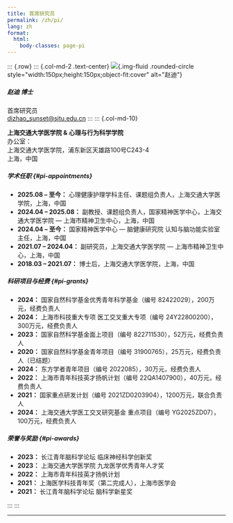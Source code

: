 ```yaml
---
title: 首席研究员
permalink: /zh/pi/
lang: zh
format:
  html:
    body-classes: page-pi
---
```


::: {.row}
::: {.col-md-2 .text-center}
![](../images/dizhao_placeholder.png){.img-fluid .rounded-circle style="width:150px;height:150px;object-fit:cover" alt="赵迪"}

##### 赵迪 博士
首席研究员  
<a href="mailto:dizhao_sunset@sjtu.edu.cn">dizhao_sunset@sjtu.edu.cn</a>
:::
::: {.col-md-10}

**上海交通大学医学院 & 心理与行为科学学院**  
办公室：  
上海交通大学医学院，浦东新区天雄路100号C243-4  
上海，中国

##### 学术任职 {#pi-appointments}
- **2025.08 – 至今：** 心理健康护理学科主任、课题组负责人，上海交通大学医学院，上海，中国
- **2024.04 – 2025.08：** 副教授、课题组负责人，国家精神医学中心，上海交通大学医学院 — 上海市精神卫生中心，上海，中国
- **2024.04 – 至今：** 国家精神医学中心 — 脑健康研究院 认知与脑功能实验室主任，上海，中国
- **2021.07 – 2024.04：** 副研究员，上海交通大学医学院 — 上海市精神卫生中心，上海，中国
- **2018.03 – 2021.07：** 博士后，上海交通大学医学院，上海，中国

##### 科研项目与经费 {#pi-grants}
- **2024：** 国家自然科学基金优秀青年科学基金（编号 82422029），200万元，经费负责人
- **2024：** 上海市科技重大专项 医工交叉重大专项（编号 24Y22800200），300万元，经费负责人
- **2023：** 国家自然科学基金面上项目（编号 822711530），52万元，经费负责人
- **2020：** 国家自然科学基金青年项目（编号 31900765），25万元，经费负责人（已结题）
- **2024：** 东方学者青年项目（编号 2022085），30万元，经费负责人
- **2022：** 上海市青年科技英才扬帆计划（编号 22QA1407900），40万元，经费负责人
- **2021：** 国家重点研发计划（编号 2021ZD0203904），1200万元，联合负责人
- **2024：** 上海交通大学医工交叉研究基金 重点项目（编号 YG2025ZD07），100万元，经费负责人

##### 荣誉与奖励 {#pi-awards}
- **2023：** 长江青年脑科学论坛 临床神经科学创新奖
- **2023：** 上海交通大学医学院 九龙医学优秀青年人才奖
- **2022：** 上海市青年科技英才扬帆计划
- **2021：** 上海医学科技青年奖（第二完成人），上海市医学会
- **2021：** 长江青年脑科学论坛 脑科学新星奖

:::
:::

---
